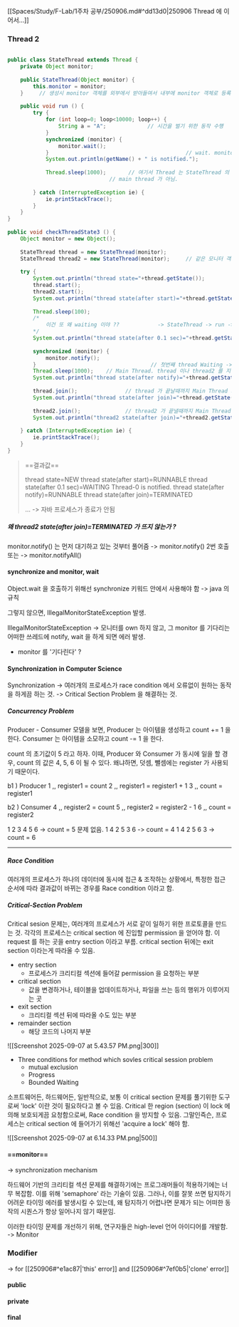
[[Spaces/Study/F-Lab/1주차 공부/250906.md#^dd13d0|250906 Thread 에 이어서...]]

### Thread 2



```java

public class StateThread extends Thread {  
    private Object monitor;  
  
    public StateThread(Object monitor) {  
        this.monitor = monitor;  
    }     // 생성시 monitor 객체를 외부에서 받아들여서 내부에 monitor 객체로 등록.  
  
    public void run () {  
        try {  
            for (int loop=0; loop<10000; loop++) {  
                String a = "A";             // 시간을 벌기 위한 동작 수행  
            }  
            synchronized (monitor) {  
                monitor.wait();  
            }                                           // wait. monitor.wait() 이 synchronized 되어 있으므로, 외부에서 하나의 쓰레드만 동시 실행 가능.  
            System.out.println(getName() + " is notified.");  
  
            Thread.sleep(1000);       // 여기서 Thread 는 StateThread 의 객체로 start 하는 쓰레드.  
                                // main thread 가 아님.  
  
        } catch (InterruptedException ie) {  
            ie.printStackTrace();  
        }  
    }  
}  
  
public void checkThreadState3 () {  
    Object monitor = new Object();  
  
    StateThread thread = new StateThread(monitor);  
    StateThread thread2 = new StateThread(monitor);     // 같은 모니터 객체를 서로 다른 두 쓰레드가 객체로 쓴다.  
  
    try {  
        System.out.println("thread state="+thread.getState());  
        thread.start();  
        thread2.start();  
        System.out.println("thread state(after start)="+thread.getState());  
  
        Thread.sleep(100);  
        /*  
            이건 또 왜 waiting 이야 ??            -> StateThread -> run -> monitor.wait()         
		*/        
        System.out.println("thread state(after 0.1 sec)="+thread.getState());  
  
        synchronized (monitor) {  
            monitor.notify();  
		}                                    // 첫번째 thread Waiting -> Runnable
        Thread.sleep(1000);    // Main Thread. thread 이나 thread2 를 지칭하는 것이 아님.  
        System.out.println("thread state(after notify)="+thread.getState());   // -> sleep 이므로 Timed Waiting
  
        thread.join();               // thread 가 끝날때까지 Main Thread 가 기다림 
        System.out.println("thread state(after join)="+thread.getState());  // -> Terminated. 
  
        thread2.join();              // thread2 가 끝낼때까지 Main Thread 기다림  
        System.out.println("thread2 state(after join)="+thread2.getState());    // 근데 이게 실행이 안된다.  
  
    } catch (InterruptedException ie) {  
        ie.printStackTrace();  
    }  
}

```

> ==결과값==
> 
> thread state=NEW
> thread state(after start)=RUNNABLE
> thread state(after 0.1 sec)=WAITING
> Thread-0 is notified.
> thread state(after notify)=RUNNABLE
> thread state(after join)=TERMINATED
> 
> ... -> 자바 프로세스가 종료가 안됨

##### 왜 thread2 state(after join)=TERMINATED 가 뜨지 않는가 ?

monitor.notify() 는 먼저 대기하고 있는 것부터 풀어줌
-> monitor.notify() 2번 호출 또는
-> monitor.notifyAll()


#### synchronize and monitor, wait

Object.wait 을 호출하기 위해선 synchronize 키워드 안에서 사용해야 함 -> java 의 규칙

그렇지 않으면, IllegalMonitorStateException 발생.

IllegalMonitorStateException 
-> 모니터를 own 하지 않고, 그 monitor 를 기다리는 어떠한 쓰레드에 notify, wait 을 하게 되면 에러 발생.

- monitor 를 '기다린다' ?



#### Synchronization in Computer Science

Synchronization
-> 여러개의 프로세스가 race condition 에서 오류없이 원하는 동작을 하게끔 하는 것.
-> Critical Section Problem 을 해결하는 것.

##### Concurrency Problem 

Producer - Consumer 모델을 보면, Producer 는 아이템을 생성하고 count += 1 을 한다.
Consumer 는 아이템을 소모하고 count -= 1 을 한다.

count 의 초기값이 5 라고 하자.
이때, Producer 와 Consumer 가 동시에 일을 할 경우, count 의 값은 4, 5, 6 이 될 수 있다.
왜냐하면, 덧셈, 뺄셈에는 register 가 사용되기 때문이다.

b1 ) Producer
1 ,, register1 = count
2 ,, register1 = register1 + 1
3 ,, count = register1

b2 ) Consumer
4 ,, register2 = count
5 ,, register2 = register2 - 1
6 ,, count = register2

1 2 3 4 5 6 -> count = 5 문제 없음.
1 4 2 5 3 6 -> count = 4 
1 4 2 5 6 3 -> count = 6

---

##### Race Condition

여러개의 프로세스가 하나의 데이터에 동시에 접근 & 조작하는 상황에서,
특정한 접근 순서에 따라 결과값이 바뀌는 경우를 Race condition 이라고 함.

##### Critical-Section Problem

Critical sesion 문제는, 여러개의 프로세스가 서로 같이 일하기 위한 프로토콜을 만드는 것.
각각의 프로세스는 critical section 에 진입할 permission 을 얻어야 함.
이 request 를 하는 곳을 entry section 이라고 부름.
critical section 뒤에는 exit section 이라는게 따라올 수 있음.

- entry section
	- 프로세스가 크리티컬 섹션에 들어갈 permission 을 요청하는 부분
- critical section
	- 값을 변경하거나, 테이블을 업데이트하거나, 파일을 쓰는 등의 행위가 이루어지는 곳
- exit section
	- 크리티컬 섹션 뒤에 따라올 수도 있는 부분
- remainder section
	- 해당 코드의 나머지 부분

![[Screenshot 2025-09-07 at 5.43.57 PM.png|300]]

- Three conditions for method which sovles critical session problem 
	- mutual exclusion
	- Progress
	- Bounded Waiting


소프트웨어든, 하드웨어든, 일반적으로, 보통 이 critical section 문제를 풀기위한 도구로써 'lock' 이란 것이 필요하다고 볼 수 있음.
Critical 한 region (section) 이 lock 에 의해 보호되게끔 요청함으로써, Race condition 을 방지할 수 있음.
그말인즉슨, 프로세스는 critical section 에 들어가기 위해선 'acquire a lock' 해야 함.

![[Screenshot 2025-09-07 at 6.14.33 PM.png|500]]


#### ==monitor==
-> synchronization mechanism

하드웨어 기반의 크리티컬 섹션 문제를 해결하기에는 프로그래머들이 적용하기에는 너무 복잡함.
이를 위해 'semaphore' 라는 기술이 있음.
그러나, 이를 잘못 쓰면 탐지하기 어려운 타이밍 에러를 발생시킬 수 있는데, 왜 탐지하기 어렵나면 문제가 되는 어떠한 동작의 시퀀스가 항상 일어나지 않기 때문임.

이러한 타이밍 문제를 개선하기 위해, 연구자들은 high-level 언어 아이디어를 개발함. -> Monitor





### Modifier
-> for [[250906#^e1ac87|'this' error]] and [[250906#^7ef0b5|'clone' error]]

#### public


#### private


#### final


